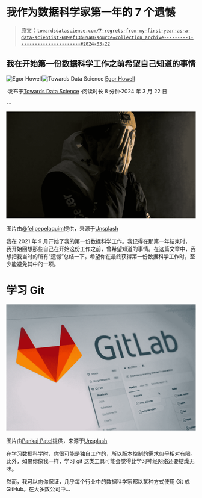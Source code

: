 # 我作为数据科学家第一年的 7 个遗憾

> 原文：[`towardsdatascience.com/7-regrets-from-my-first-year-as-a-data-scientist-609ef13b09a0?source=collection_archive---------1-----------------------#2024-03-22`](https://towardsdatascience.com/7-regrets-from-my-first-year-as-a-data-scientist-609ef13b09a0?source=collection_archive---------1-----------------------#2024-03-22)

## 我在开始第一份数据科学工作之前希望自己知道的事情

[](https://medium.com/@egorhowell?source=post_page---byline--609ef13b09a0--------------------------------)![Egor Howell](https://medium.com/@egorhowell?source=post_page---byline--609ef13b09a0--------------------------------)[](https://towardsdatascience.com/?source=post_page---byline--609ef13b09a0--------------------------------)![Towards Data Science](https://towardsdatascience.com/?source=post_page---byline--609ef13b09a0--------------------------------) [Egor Howell](https://medium.com/@egorhowell?source=post_page---byline--609ef13b09a0--------------------------------)

·发布于[Towards Data Science](https://towardsdatascience.com/?source=post_page---byline--609ef13b09a0--------------------------------) ·阅读时长 8 分钟·2024 年 3 月 22 日

--

![](img/f6dd19b7386d603cdac3dc003443e73d.png)

图片由[@felipepelaquim](https://unsplash.com/@felipepelaquim?utm_source=medium&utm_medium=referral)提供，来源于[Unsplash](https://unsplash.com/?utm_source=medium&utm_medium=referral)

我在 2021 年 9 月开始了我的第一份数据科学工作。我记得在那第一年结束时，我开始回想那些自己在开始这份工作之前，曾希望知道的事情。在这篇文章中，我想把我当时的所有“遗憾”总结一下。希望你在最终获得第一份数据科学工作时，至少能避免其中的一项。

# 学习 Git

![](img/1880a52e2e4332d17177ef1e314ffc8b.png)

图片由[Pankaj Patel](https://unsplash.com/@pankajpatel?utm_source=medium&utm_medium=referral)提供，来源于[Unsplash](https://unsplash.com/?utm_source=medium&utm_medium=referral)

在学习数据科学时，你很可能是独自工作的，所以版本控制的需求似乎相对有限。此外，如果你像我一样，学习 git 这类工具可能会觉得比学习神经网络还要枯燥无味。

然而，我可以向你保证，几乎每个行业中的数据科学家都以某种方式使用 Git 或 GitHub。在大多数公司中…
